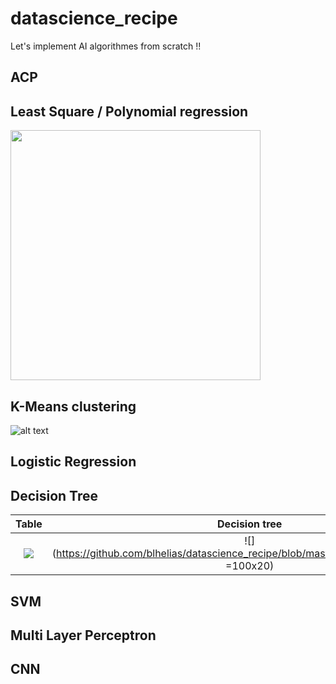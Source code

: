# datascience_recipe
Let's implement AI algorithmes from scratch !!

## ACP

## Least Square / Polynomial regression
<img src="https://github.com/blhelias/datascience_recipe/blob/master/regression/least_square.png" width="400">

## K-Means clustering

![alt text](http://g.recordit.co/7erwfXBbLM.gif)


## Logistic Regression

## Decision Tree

Table                                                                                         |  Decision tree
:--------------------------------------------------------------------------------------------:|:----------------------------------------------------------------------------------------------------:
![](https://github.com/blhelias/datascience_recipe/blob/master/decision_tree/PlayTennis.jpg)  |  ![](https://github.com/blhelias/datascience_recipe/blob/master/decision_tree/tree.png =100x20)


## SVM

## Multi Layer Perceptron

## CNN
